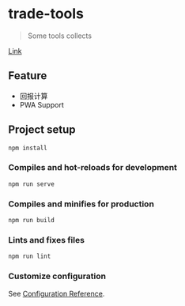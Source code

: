 # trade-tools
> Some tools collects

[Link](https://drinkeewu.github.io/trade-tools/#/)
## Feature
- 回报计算
- PWA Support

## Project setup
```
npm install
```

### Compiles and hot-reloads for development
```
npm run serve
```

### Compiles and minifies for production
```
npm run build
```

### Lints and fixes files
```
npm run lint
```

### Customize configuration
See [Configuration Reference](https://cli.vuejs.org/config/).
